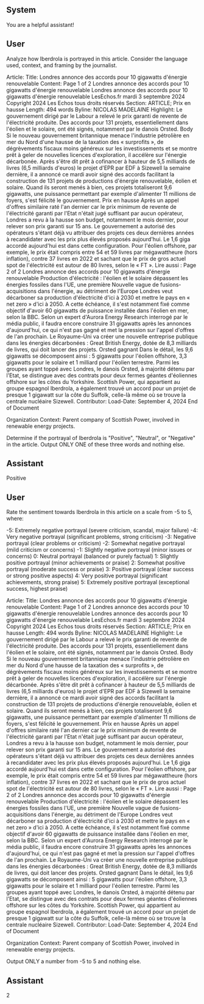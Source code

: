 ## System

You are a helpful assistant!

## User


Analyze how Iberdrola is portrayed in this article. Consider the language used, context, and framing by the journalist.

Article:
Title: Londres annonce des accords pour 10 gigawatts d'énergie renouvelable
Content: Page 1 of 2
Londres annonce des accords pour 10 gigawatts d'énergie renouvelable
Londres annonce des accords pour 10 gigawatts d'énergie renouvelable
LesEchos.fr
mardi 3 septembre 2024
Copyright 2024 Les Echos tous droits réservés
Section: ARTICLE; Prix en hausse
Length: 494 words
Byline: NICOLAS MADELAINE
Highlight: Le gouvernement dirigé par le Labour a relevé le prix garanti de revente de l'électricité produite. Des 
accords pour 131 projets, essentiellement dans l'éolien et le solaire, ont été signés, notamment par le danois 
Orsted.
Body
Si le nouveau gouvernement britannique menace l'industrie pétrolière en mer du Nord d'une hausse de la taxation 
des « surprofits », de dégrèvements fiscaux moins généreux sur les investissements et se montre prêt à geler de 
nouvelles licences d'exploration, il accélère sur l'énergie décarbonée.
Après s'être dit prêt à cofinancer à hauteur de 5,5 milliards de livres (6,5 milliards d'euros) le projet d'EPR par EDF 
à Sizewell la semaine dernière, il a annoncé ce mardi avoir signé des accords facilitant la construction de 131 
projets de productions d'énergie renouvelable, éolien et solaire. Quand ils seront menés à bien, ces projets 
totaliseront 9,6 gigawatts, une puissance permettant par exemple d'alimenter 11 millions de foyers, s'est félicité le 
gouvernement.
Prix en hausse
Après un appel d'offres similaire raté l'an dernier car le prix minimum de revente de l'électricité garanti par l'Etat 
n'était jugé suffisant par aucun opérateur, Londres a revu à la hausse son budget, notamment le mois dernier, pour 
relever son prix garanti sur 15 ans. Le gouvernement a autorisé des opérateurs s'étant déjà vu attribuer des projets 
ces deux dernières années à recandidater avec les prix plus élevés proposés aujourd'hui.
Le 1,6 giga accordé aujourd'hui est dans cette configuration. Pour l'éolien offshore, par exemple, le prix était 
compris entre 54 et 59 livres par mégawattheure (hors inflation), contre 37 livres en 2022 et sachant que le prix de 
gros actuel spot de l'électricité est autour de 80 livres, selon le « FT ».
Lire aussi :
Page 2 of 2
Londres annonce des accords pour 10 gigawatts d'énergie renouvelable
Production d'électricité : l'éolien et le solaire dépassent les énergies fossiles dans l'UE, une première
Nouvelle vague de fusions-acquisitions dans l'énergie, au détriment de l'Europe
Londres veut décarboner sa production d'électricité d'ici à 2030 et mettre le pays en « net zero » d'ici à 2050. A 
cette échéance, il s'est notamment fixé comme objectif d'avoir 60 gigawatts de puissance installée dans l'éolien en 
mer, selon la BBC. Selon un expert d'Aurora Energy Research interrogé par le média public, il faudra encore 
construire 31 gigawatts après les annonces d'aujourd'hui, ce qui n'est pas gagné et met la pression sur l'appel 
d'offres de l'an prochain. Le Royaume-Uni va créer une nouvelle entreprise publique dans les énergies 
décarbonées : Great British Energy, dotée de 8,3 milliards de livres, qui doit lancer des projets.
Orsted gagnant
Dans le détail, les 9,6 gigawatts se décomposent ainsi : 5 gigawatts pour l'éolien offshore, 3,3 gigawatts pour le 
solaire et 1 milliard pour l'éolien terrestre.
Parmi les groupes ayant toppé avec Londres, le danois Orsted, à majorité détenu par l'Etat, se distingue avec des 
contrats pour deux fermes géantes d'éoliennes offshore sur les côtes du Yorkshire. Scottish Power, qui appartient 
au groupe espagnol Iberdrola, a également trouvé un accord pour un projet de presque 1 gigawatt sur la côte du 
Suffolk, celle-là même où se trouve la centrale nucléaire Sizewell.
Contributor: 
Load-Date: September 4, 2024
End of Document

Organization Context: Parent company of Scottish Power, involved in renewable energy projects.

Determine if the portrayal of Iberdrola is "Positive", "Neutral", or "Negative" in the article.
Output ONLY ONE of these three words and nothing else.


## Assistant

Positive

## User


Rate the sentiment towards Iberdrola in this article on a scale from -5 to 5, where:

-5: Extremely negative portrayal (severe criticism, scandal, major failure)
-4: Very negative portrayal (significant problems, strong criticism)
-3: Negative portrayal (clear problems or criticism)
-2: Somewhat negative portrayal (mild criticism or concerns)
-1: Slightly negative portrayal (minor issues or concerns)
0: Neutral portrayal (balanced or purely factual)
1: Slightly positive portrayal (minor achievements or praise)
2: Somewhat positive portrayal (moderate success or praise)
3: Positive portrayal (clear success or strong positive aspects)
4: Very positive portrayal (significant achievements, strong praise)
5: Extremely positive portrayal (exceptional success, highest praise)

Article:
Title: Londres annonce des accords pour 10 gigawatts d'énergie renouvelable
Content: Page 1 of 2
Londres annonce des accords pour 10 gigawatts d'énergie renouvelable
Londres annonce des accords pour 10 gigawatts d'énergie renouvelable
LesEchos.fr
mardi 3 septembre 2024
Copyright 2024 Les Echos tous droits réservés
Section: ARTICLE; Prix en hausse
Length: 494 words
Byline: NICOLAS MADELAINE
Highlight: Le gouvernement dirigé par le Labour a relevé le prix garanti de revente de l'électricité produite. Des 
accords pour 131 projets, essentiellement dans l'éolien et le solaire, ont été signés, notamment par le danois 
Orsted.
Body
Si le nouveau gouvernement britannique menace l'industrie pétrolière en mer du Nord d'une hausse de la taxation 
des « surprofits », de dégrèvements fiscaux moins généreux sur les investissements et se montre prêt à geler de 
nouvelles licences d'exploration, il accélère sur l'énergie décarbonée.
Après s'être dit prêt à cofinancer à hauteur de 5,5 milliards de livres (6,5 milliards d'euros) le projet d'EPR par EDF 
à Sizewell la semaine dernière, il a annoncé ce mardi avoir signé des accords facilitant la construction de 131 
projets de productions d'énergie renouvelable, éolien et solaire. Quand ils seront menés à bien, ces projets 
totaliseront 9,6 gigawatts, une puissance permettant par exemple d'alimenter 11 millions de foyers, s'est félicité le 
gouvernement.
Prix en hausse
Après un appel d'offres similaire raté l'an dernier car le prix minimum de revente de l'électricité garanti par l'Etat 
n'était jugé suffisant par aucun opérateur, Londres a revu à la hausse son budget, notamment le mois dernier, pour 
relever son prix garanti sur 15 ans. Le gouvernement a autorisé des opérateurs s'étant déjà vu attribuer des projets 
ces deux dernières années à recandidater avec les prix plus élevés proposés aujourd'hui.
Le 1,6 giga accordé aujourd'hui est dans cette configuration. Pour l'éolien offshore, par exemple, le prix était 
compris entre 54 et 59 livres par mégawattheure (hors inflation), contre 37 livres en 2022 et sachant que le prix de 
gros actuel spot de l'électricité est autour de 80 livres, selon le « FT ».
Lire aussi :
Page 2 of 2
Londres annonce des accords pour 10 gigawatts d'énergie renouvelable
Production d'électricité : l'éolien et le solaire dépassent les énergies fossiles dans l'UE, une première
Nouvelle vague de fusions-acquisitions dans l'énergie, au détriment de l'Europe
Londres veut décarboner sa production d'électricité d'ici à 2030 et mettre le pays en « net zero » d'ici à 2050. A 
cette échéance, il s'est notamment fixé comme objectif d'avoir 60 gigawatts de puissance installée dans l'éolien en 
mer, selon la BBC. Selon un expert d'Aurora Energy Research interrogé par le média public, il faudra encore 
construire 31 gigawatts après les annonces d'aujourd'hui, ce qui n'est pas gagné et met la pression sur l'appel 
d'offres de l'an prochain. Le Royaume-Uni va créer une nouvelle entreprise publique dans les énergies 
décarbonées : Great British Energy, dotée de 8,3 milliards de livres, qui doit lancer des projets.
Orsted gagnant
Dans le détail, les 9,6 gigawatts se décomposent ainsi : 5 gigawatts pour l'éolien offshore, 3,3 gigawatts pour le 
solaire et 1 milliard pour l'éolien terrestre.
Parmi les groupes ayant toppé avec Londres, le danois Orsted, à majorité détenu par l'Etat, se distingue avec des 
contrats pour deux fermes géantes d'éoliennes offshore sur les côtes du Yorkshire. Scottish Power, qui appartient 
au groupe espagnol Iberdrola, a également trouvé un accord pour un projet de presque 1 gigawatt sur la côte du 
Suffolk, celle-là même où se trouve la centrale nucléaire Sizewell.
Contributor: 
Load-Date: September 4, 2024
End of Document

Organization Context: Parent company of Scottish Power, involved in renewable energy projects.

Output ONLY a number from -5 to 5 and nothing else.


## Assistant

2

